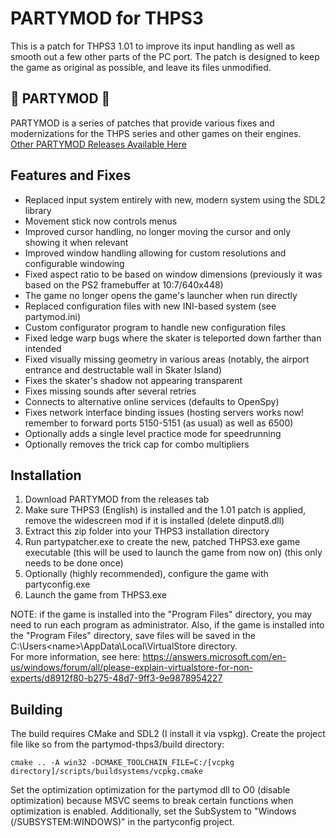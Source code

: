 # PARTYMOD for THPS3
This is a patch for THPS3 1.01 to improve its input handling as well as smooth out a few other parts of the PC port.
The patch is designed to keep the game as original as possible, and leave its files unmodified.

## 🎉 PARTYMOD 🎉
PARTYMOD is a series of patches that provide various fixes and modernizations for the THPS series and other games on their engines.
[Other PARTYMOD Releases Available Here](https://partymod.newnet.city/)

## Features and Fixes
* Replaced input system entirely with new, modern system using the SDL2 library
* Movement stick now controls menus
* Improved cursor handling, no longer moving the cursor and only showing it when relevant
* Improved window handling allowing for custom resolutions and configurable windowing
* Fixed aspect ratio to be based on window dimensions (previously it was based on the PS2 framebuffer at 10:7/640x448)
* The game no longer opens the game's launcher when run directly
* Replaced configuration files with new INI-based system (see partymod.ini)
* Custom configurator program to handle new configuration files
* Fixed ledge warp bugs where the skater is teleported down farther than intended
* Fixed visually missing geometry in various areas (notably, the airport entrance and destructable wall in Skater Island)
* Fixes the skater's shadow not appearing transparent
* Fixes missing sounds after several retries
* Connects to alternative online services (defaults to OpenSpy) 
* Fixes network interface binding issues (hosting servers works now!  remember to forward ports 5150-5151 (as usual) as well as 6500)
* Optionally adds a single level practice mode for speedrunning
* Optionally removes the trick cap for combo multipliers

## Installation
1. Download PARTYMOD from the releases tab
2. Make sure THPS3 (English) is installed and the 1.01 patch is applied, remove the widescreen mod if it is installed (delete dinput8.dll)
3. Extract this zip folder into your THPS3 installation directory
4. Run partypatcher.exe to create the new, patched THPS3.exe game executable (this will be used to launch the game from now on) (this only needs to be done once)
5. Optionally (highly recommended), configure the game with partyconfig.exe
6. Launch the game from THPS3.exe

NOTE: if the game is installed into the "Program Files" directory, you may need to run each program as administrator. 
Also, if the game is installed into the "Program Files" directory, save files will be saved in the C:\Users\<name>\AppData\Local\VirtualStore directory.  
For more information, see here: https://answers.microsoft.com/en-us/windows/forum/all/please-explain-virtualstore-for-non-experts/d8912f80-b275-48d7-9ff3-9e9878954227

## Building
The build requires CMake and SDL2 (I install it via vspkg).  Create the project file like so from the partymod-thps3/build directory:
```
cmake .. -A win32 -DCMAKE_TOOLCHAIN_FILE=C:/[vcpkg directory]/scripts/buildsystems/vcpkg.cmake
```

Set the optimization optimization for the partymod dll to O0 (disable optimization) because MSVC seems to break certain functions when optimization is enabled.
Additionally, set the SubSystem to "Windows (/SUBSYSTEM:WINDOWS)" in the partyconfig project.
